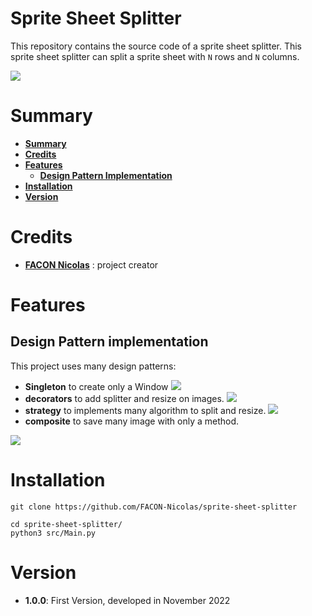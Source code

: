 # Sprite Sheet Splitter

This repository contains the source code of a sprite sheet splitter.
This sprite sheet splitter can split a sprite sheet with `N` rows and `N` columns.

![](https://i.ibb.co/VN7jDtb/sprite-sheet.png)

# Summary

* **[Summary](#summary)**
* **[Credits](#credits)**
* **[Features](#features)**
  * **[Design Pattern Implementation](#design-pattern-implementation)**
* **[Installation](#installation)**
* **[Version](#version)**

# Credits

* **[FACON Nicolas](https://www.github.com/FACON-Nicolas)** : project creator

# Features

## Design Pattern implementation
This project uses many design patterns:
 + **Singleton** to create only a Window
![](https://miro.medium.com/max/1070/1*GOAK3XdRvjrcpX9dq0fUrQ.png)
 + **decorators** to add splitter and resize on images.
![](https://sourcemaking.com/files/v2/content/patterns/Decorator_example.png)
 + **strategy** to implements many algorithm to split and resize.
![](https://sourcemaking.com/files/v2/content/patterns/Strategy_example1.png)
 + **composite** to save many image with only a method.


![](https://refactoring.guru/images/patterns/diagrams/composite/problem-en.png?id=3320d7ddc5bdc3e43752bb4393710794)

# Installation

```shell
git clone https://github.com/FACON-Nicolas/sprite-sheet-splitter
```

```shell
cd sprite-sheet-splitter/
python3 src/Main.py
```

# Version

* **1.0.0**: First Version, developed in November 2022

